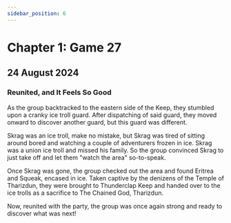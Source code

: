```yaml
---
sidebar_position: 6
---
```


# Chapter 1: Game 27

## 24 August 2024

### Reunited, and It Feels So Good

As the group backtracked to the eastern side of the Keep, they stumbled upon a cranky ice troll guard. After dispatching of said guard, they moved onward to discover another guard, but this guard was different.

Skrag was an ice troll, make no mistake, but Skrag was tired of sitting around bored and watching a couple of adventurers frozen in ice. Skrag was a union ice troll and missed his family. So the group convinced Skrag to just take off and let them "watch the area" so-to-speak.

Once Skrag was gone, the group checked out the area and found Eritrea and Squeak, encased in ice. Taken captive by the denizens of the Temple of Tharizdun, they were brought to Thunderclap Keep and handed over to the ice trolls as a sacrifice to The Chained God, Tharizdun.

Now, reunited with the party, the group was once again strong and ready to discover what was next!
